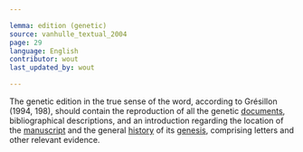 ```yaml
---

lemma: edition (genetic)
source: vanhulle_textual_2004
page: 29
language: English
contributor: wout
last_updated_by: wout

---
```


The genetic edition in the true sense of the word, according to Grésillon (1994, 198), should contain the reproduction of all the genetic [documents](document.html), bibliographical descriptions, and an introduction regarding the location of the [manuscript](manuscript.html) and the general [history](history.html) of its [genesis](genesis.html), comprising letters and other relevant evidence.
